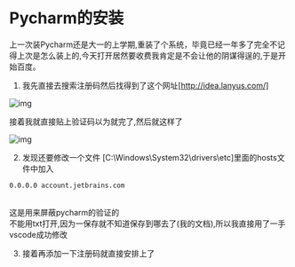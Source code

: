 # Pycharm的安装
上一次装Pycharm还是大一的上学期,重装了个系统，毕竟已经一年多了完全不记得上次是怎么装上的,今天打开居然要收费我肯定是不会让他的阴谋得逞的,于是开始百度。
1. 我先直接去搜索注册码然后找得到了这个网址[http://idea.lanyus.com/]

![img](https://github.com/jiangyuwei666/Notes/blob/master/pictrue/pycharm2.png)

接着我就直接贴上验证码以为就完了,然后就这样了

![img](https://github.com/jiangyuwei666/Notes/blob/master/pictrue/pycharm1.png)

2. 发现还要修改一个文件
[C:\Windows\System32\drivers\etc]里面的hosts文件中加入
```
0.0.0.0 account.jetbrains.com
```
</br>这是用来屏蔽pycharm的验证的
</br>不能用txt打开,因为一保存就不知道保存到哪去了(我的文档),所以我直接用了一手vscode成功修改

3. 接着再添加一下注册码就直接安排上了